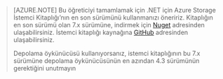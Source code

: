 >[AZURE.NOTE] Bu öğreticiyi tamamlamak için .NET için Azure Storage İstemci Kitaplığı’nın en son sürümünü kullanmanızı öneririz. Kitaplığın en son sürümü olan 7.x sürümüne, indirmek için [Nuget](https://www.nuget.org/packages/WindowsAzure.Storage/) adresinden ulaşabilirsiniz. İstemci kitaplığı kaynağına [GitHub](https://github.com/Azure/azure-storage-net) adresinden ulaşabilirsiniz.
>
>Depolama öykünücüsü kullanıyorsanız, istemci kitaplığının bu 7.x sürümüne depolama öykünücüsünün en azından 4.3 sürümünün gerektiğini unutmayın 



<!--HONumber=Sep16_HO3-->


